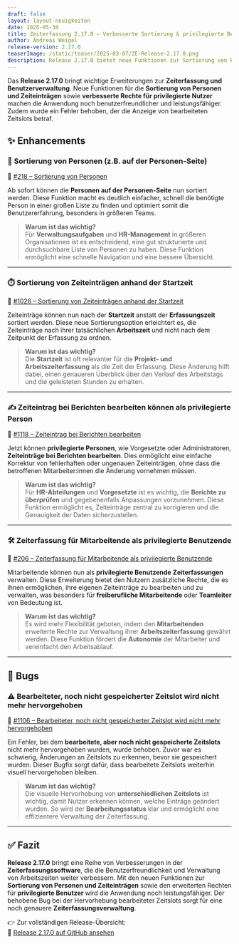 ```yaml
---
draft: false
layout: layout-neuigkeiten
date: 2025-05-30
title: Zeiterfassung 2.17.0 – Verbesserte Sortierung & privilegierte Benutzerfunktionen
author: Andreas Weigel
release-version: 2.17.0
teaserImage: /static/teaser/2025-03-07/ZE-Release-2.17.0.png
description: Release 2.17.0 bietet neue Funktionen zur Sortierung von Personen und Zeiteinträgen sowie Verbesserungen bei der Zeiterfassung für privilegierte Benutzer. Zudem wurde ein Bug behoben, bei dem bearbeitete Zeitslots nicht mehr hervorgehoben wurden.
---
```


Das **Release 2.17.0** bringt wichtige Erweiterungen zur **Zeiterfassung und Benutzerverwaltung**. Neue Funktionen für die **Sortierung von Personen und Zeiteinträgen** sowie **verbesserte Rechte für privilegierte Nutzer** machen die Anwendung noch benutzerfreundlicher und leistungsfähiger. Zudem wurde ein Fehler behoben, der die Anzeige von bearbeiteten Zeitslots betraf.

<!-- more -->

## ✨ Enhancements

### 📜 Sortierung von Personen (z.B. auf der Personen-Seite)

🔗 [#218 – Sortierung von Personen](https://github.com/urlaubsverwaltung/zeiterfassung/pull/218)

Ab sofort können die **Personen auf der Personen-Seite** nun sortiert werden. Diese Funktion macht es deutlich einfacher, schnell die benötigte Person in einer großen Liste zu finden und optimiert somit die Benutzererfahrung, besonders in größeren Teams.

> **Warum ist das wichtig?**  
Für **Verwaltungsaufgaben** und **HR-Management** in größeren Organisationen ist es entscheidend, eine gut strukturierte und durchsuchbare Liste von Personen zu haben. Diese Funktion ermöglicht eine schnelle Navigation und eine bessere Übersicht.

---

### ⏱️ Sortierung von Zeiteinträgen anhand der Startzeit

🔗 [#1026 – Sortierung von Zeiteinträgen anhand der Startzeit](https://github.com/urlaubsverwaltung/zeiterfassung/pull/1026)

Zeiteinträge können nun nach der **Startzeit** anstatt der **Erfassungszeit** sortiert werden. Diese neue Sortierungsoption erleichtert es, die Zeiteinträge nach ihrer tatsächlichen **Arbeitszeit** und nicht nach dem Zeitpunkt der Erfassung zu ordnen.

> **Warum ist das wichtig?**  
Die **Startzeit** ist oft relevanter für die **Projekt- und Arbeitszeiterfassung** als die Zeit der Erfassung. Diese Änderung hilft dabei, einen genaueren Überblick über den Verlauf des Arbeitstags und die geleisteten Stunden zu erhalten.

---

### ✍️ Zeiteintrag bei Berichten bearbeiten können als privilegierte Person

🔗 [#1118 – Zeiteintrag bei Berichten bearbeiten](https://github.com/urlaubsverwaltung/zeiterfassung/pull/1118)

Jetzt können **privilegierte Personen**, wie Vorgesetzte oder Administratoren, **Zeiteinträge bei Berichten bearbeiten**. Dies ermöglicht eine einfache Korrektur von fehlerhaften oder ungenauen Zeiteinträgen, ohne dass die betroffenen Mitarbeiter:innen die Änderung vornehmen müssen.

> **Warum ist das wichtig?**  
Für **HR-Abteilungen** und **Vorgesetzte** ist es wichtig, die **Berichte zu überprüfen** und gegebenenfalls Anpassungen vorzunehmen. Diese Funktion ermöglicht es, Zeiteinträge zentral zu korrigieren und die Genauigkeit der Daten sicherzustellen.

---

### 🛠️ Zeiterfassung für Mitarbeitende als privilegierte Benutzende

🔗 [#206 – Zeiterfassung für Mitarbeitende als privilegierte Benutzende](https://github.com/urlaubsverwaltung/zeiterfassung/pull/206)

Mitarbeitende können nun als **privilegierte Benutzende** **Zeiterfassungen** verwalten. Diese Erweiterung bietet den Nutzern zusätzliche Rechte, die es ihnen ermöglichen, ihre eigenen Zeiteinträge zu bearbeiten und zu verwalten, was besonders für **freiberufliche Mitarbeitende** oder **Teamleiter** von Bedeutung ist.

> **Warum ist das wichtig?**  
Es wird mehr Flexibilität geboten, indem den **Mitarbeitenden** erweiterte Rechte zur Verwaltung ihrer **Arbeitszeiterfassung** gewährt werden. Diese Funktion fördert die **Autonomie** der Mitarbeiter und vereinfacht den Arbeitsablauf.

---

## 🐞 Bugs

### ⚠️ Bearbeiteter, noch nicht gespeicherter Zeitslot wird nicht mehr hervorgehoben

🔗 [#1106 – Bearbeiteter, noch nicht gespeicherter Zeitslot wird nicht mehr hervorgehoben](https://github.com/urlaubsverwaltung/zeiterfassung/pull/1106)

Ein Fehler, bei dem **bearbeitete, aber noch nicht gespeicherte Zeitslots** nicht mehr hervorgehoben wurden, wurde behoben. Zuvor war es schwierig, Änderungen an Zeitslots zu erkennen, bevor sie gespeichert wurden. Dieser Bugfix sorgt dafür, dass bearbeitete Zeitslots weiterhin visuell hervorgehoben bleiben.

> **Warum ist das wichtig?**  
Die visuelle Hervorhebung von **unterschiedlichen Zeitslots** ist wichtig, damit Nutzer erkennen können, welche Einträge geändert wurden. So wird der **Bearbeitungsstatus** klar und ermöglicht eine effizientere Verwaltung der Zeiterfassung.

---

## ✅ Fazit

**Release 2.17.0** bringt eine Reihe von Verbesserungen in der **Zeiterfassungssoftware**, die die Benutzerfreundlichkeit und Verwaltung von Arbeitszeiten weiter verbessern. Mit den neuen Funktionen zur **Sortierung von Personen und Zeiteinträgen** sowie den erweiterten Rechten für **privilegierte Benutzer** wird die Anwendung noch leistungsfähiger. Der behobene Bug bei der Hervorhebung bearbeiteter Zeitslots sorgt für eine noch genauere **Zeiterfassungsverwaltung**.

👉 Zur vollständigen Release-Übersicht:  
🔗 [Release 2.17.0 auf GitHub ansehen](https://github.com/urlaubsverwaltung/zeiterfassung/releases/tag/zeiterfassung-2.17.0)
